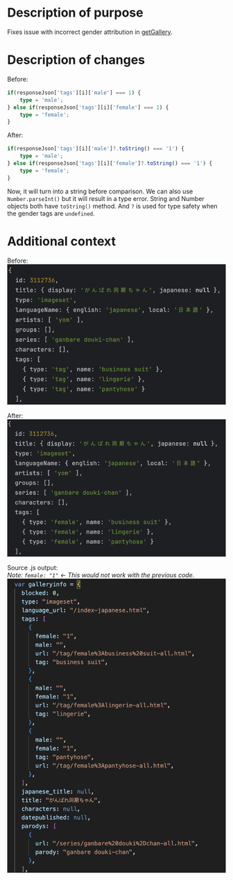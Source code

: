 # Description of purpose
<!-- A clear and concise description of what the purpose is -->
Fixes issue with incorrect gender attribution in 
[getGallery](../source/gallery.ts). 

# Description of changes
<!-- A clear and concise description of what the changes are -->
Before:
```typescript
if(responseJson['tags'][i]['male'] === 1) {
	type = 'male';
} else if(responseJson['tags'][i]['female'] === 1) {
	type = 'female';
}
```
After:
```typescript
if(responseJson['tags'][i]['male']?.toString() === '1') {
	type = 'male';
} else if(responseJson['tags'][i]['female']?.toString() === '1') {
	type = 'female';
}
```
Now, it will turn into a string before comparison. We can also use 
`Number.parseInt()` but it will result in a type error. String and Number 
objects both have `toString()` method. And `?` is used for type safety 
when the gender tags are `undefined`.

# Additional context
<!-- Any other context or screenshots about the pull request -->
Before:
![before.png](before.png)

After:
![after.png](after.png)

Source .js output:\
*Note: `female: "1"` &larr; This would not work with the previous code.*
![js file.png](js%20file.png)
